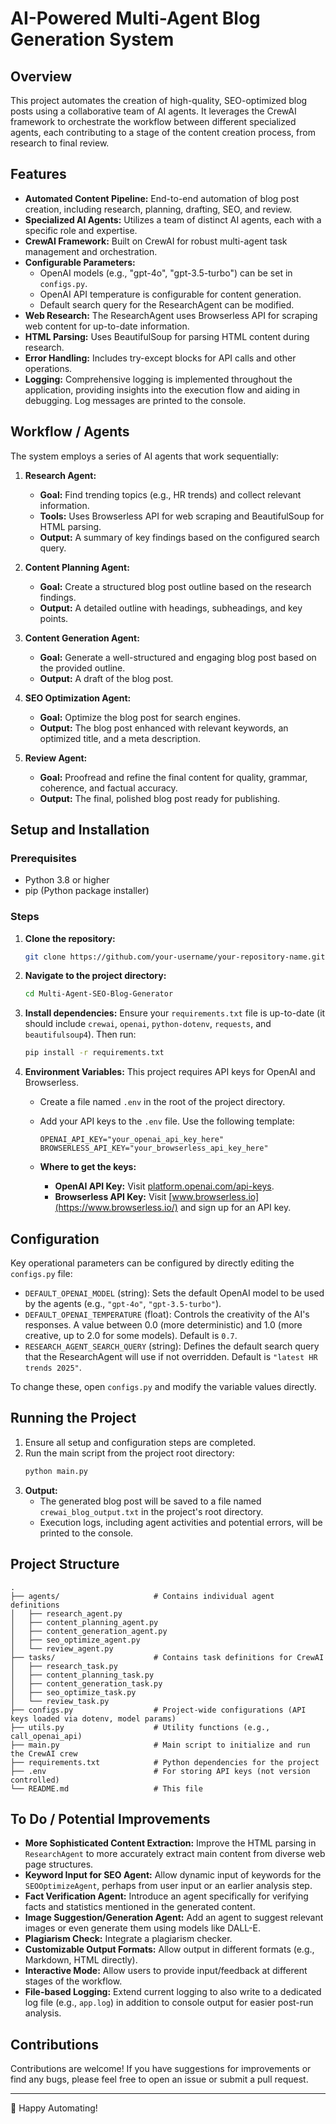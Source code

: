 # AI-Powered Multi-Agent Blog Generation System

## Overview

This project automates the creation of high-quality, SEO-optimized blog posts using a collaborative team of AI agents. It leverages the CrewAI framework to orchestrate the workflow between different specialized agents, each contributing to a stage of the content creation process, from research to final review.

## Features

*   **Automated Content Pipeline:** End-to-end automation of blog post creation, including research, planning, drafting, SEO, and review.
*   **Specialized AI Agents:** Utilizes a team of distinct AI agents, each with a specific role and expertise.
*   **CrewAI Framework:** Built on CrewAI for robust multi-agent task management and orchestration.
*   **Configurable Parameters:**
    *   OpenAI models (e.g., "gpt-4o", "gpt-3.5-turbo") can be set in `configs.py`.
    *   OpenAI API temperature is configurable for content generation.
    *   Default search query for the ResearchAgent can be modified.
*   **Web Research:** The ResearchAgent uses Browserless API for scraping web content for up-to-date information.
*   **HTML Parsing:** Uses BeautifulSoup for parsing HTML content during research.
*   **Error Handling:** Includes try-except blocks for API calls and other operations.
*   **Logging:** Comprehensive logging is implemented throughout the application, providing insights into the execution flow and aiding in debugging. Log messages are printed to the console.

## Workflow / Agents

The system employs a series of AI agents that work sequentially:

1.  **Research Agent:**
    *   **Goal:** Find trending topics (e.g., HR trends) and collect relevant information.
    *   **Tools:** Uses Browserless API for web scraping and BeautifulSoup for HTML parsing.
    *   **Output:** A summary of key findings based on the configured search query.

2.  **Content Planning Agent:**
    *   **Goal:** Create a structured blog post outline based on the research findings.
    *   **Output:** A detailed outline with headings, subheadings, and key points.

3.  **Content Generation Agent:**
    *   **Goal:** Generate a well-structured and engaging blog post based on the provided outline.
    *   **Output:** A draft of the blog post.

4.  **SEO Optimization Agent:**
    *   **Goal:** Optimize the blog post for search engines.
    *   **Output:** The blog post enhanced with relevant keywords, an optimized title, and a meta description.

5.  **Review Agent:**
    *   **Goal:** Proofread and refine the final content for quality, grammar, coherence, and factual accuracy.
    *   **Output:** The final, polished blog post ready for publishing.

## Setup and Installation

### Prerequisites

*   Python 3.8 or higher
*   pip (Python package installer)

### Steps

1.  **Clone the repository:**
    ```bash
    git clone https://github.com/your-username/your-repository-name.git
    ```

2.  **Navigate to the project directory:**
    ```bash
    cd Multi-Agent-SEO-Blog-Generator
    ```

3.  **Install dependencies:**
    Ensure your `requirements.txt` file is up-to-date (it should include `crewai`, `openai`, `python-dotenv`, `requests`, and `beautifulsoup4`). Then run:
    ```bash
    pip install -r requirements.txt
    ```

4.  **Environment Variables:**
    This project requires API keys for OpenAI and Browserless.
    *   Create a file named `.env` in the root of the project directory.
    *   Add your API keys to the `.env` file. Use the following template:

        ```env
        OPENAI_API_KEY="your_openai_api_key_here"
        BROWSERLESS_API_KEY="your_browserless_api_key_here"
        ```

    *   **Where to get the keys:**
        *   **OpenAI API Key:** Visit [platform.openai.com/api-keys](https://platform.openai.com/api-keys).
        *   **Browserless API Key:** Visit [www.browserless.io](https://www.browserless.io/) and sign up for an API key.

## Configuration

Key operational parameters can be configured by directly editing the `configs.py` file:

*   `DEFAULT_OPENAI_MODEL` (string): Sets the default OpenAI model to be used by the agents (e.g., `"gpt-4o"`, `"gpt-3.5-turbo"`).
*   `DEFAULT_OPENAI_TEMPERATURE` (float): Controls the creativity of the AI's responses. A value between 0.0 (more deterministic) and 1.0 (more creative, up to 2.0 for some models). Default is `0.7`.
*   `RESEARCH_AGENT_SEARCH_QUERY` (string): Defines the default search query that the ResearchAgent will use if not overridden. Default is `"latest HR trends 2025"`.

To change these, open `configs.py` and modify the variable values directly.

## Running the Project

1.  Ensure all setup and configuration steps are completed.
2.  Run the main script from the project root directory:
    ```bash
    python main.py
    ```
3.  **Output:**
    *   The generated blog post will be saved to a file named `crewai_blog_output.txt` in the project's root directory.
    *   Execution logs, including agent activities and potential errors, will be printed to the console.

## Project Structure

```
.
├── agents/                     # Contains individual agent definitions
│   ├── research_agent.py
│   ├── content_planning_agent.py
│   ├── content_generation_agent.py
│   ├── seo_optimize_agent.py
│   └── review_agent.py
├── tasks/                      # Contains task definitions for CrewAI
│   ├── research_task.py
│   ├── content_planning_task.py
│   ├── content_generation_task.py
│   ├── seo_optimize_task.py
│   └── review_task.py
├── configs.py                  # Project-wide configurations (API keys loaded via dotenv, model params)
├── utils.py                    # Utility functions (e.g., call_openai_api)
├── main.py                     # Main script to initialize and run the CrewAI crew
├── requirements.txt            # Python dependencies for the project
├── .env                        # For storing API keys (not version controlled)
└── README.md                   # This file
```

## To Do / Potential Improvements

*   **More Sophisticated Content Extraction:** Improve the HTML parsing in `ResearchAgent` to more accurately extract main content from diverse web page structures.
*   **Keyword Input for SEO Agent:** Allow dynamic input of keywords for the `SEOOptimizeAgent`, perhaps from user input or an earlier analysis step.
*   **Fact Verification Agent:** Introduce an agent specifically for verifying facts and statistics mentioned in the generated content.
*   **Image Suggestion/Generation Agent:** Add an agent to suggest relevant images or even generate them using models like DALL-E.
*   **Plagiarism Check:** Integrate a plagiarism checker.
*   **Customizable Output Formats:** Allow output in different formats (e.g., Markdown, HTML directly).
*   **Interactive Mode:** Allow users to provide input/feedback at different stages of the workflow.
*   **File-based Logging:** Extend current logging to also write to a dedicated log file (e.g., `app.log`) in addition to console output for easier post-run analysis.

## Contributions

Contributions are welcome! If you have suggestions for improvements or find any bugs, please feel free to open an issue or submit a pull request.

---

🚀 Happy Automating!
